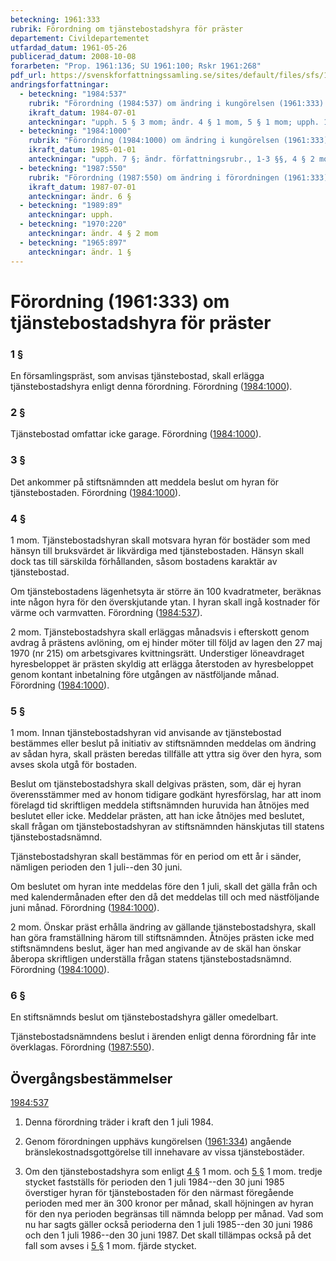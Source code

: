 ```yaml
---
beteckning: 1961:333
rubrik: Förordning om tjänstebostadshyra för präster
departement: Civildepartementet
utfardad_datum: 1961-05-26
publicerad_datum: 2008-10-08
forarbeten: "Prop. 1961:136; SU 1961:100; Rskr 1961:268"
pdf_url: https://svenskforfattningssamling.se/sites/default/files/sfs/1961-05/SFS1961-333.pdf
andringsforfattningar:
  - beteckning: "1984:537"
    rubrik: "Förordning (1984:537) om ändring i kungörelsen (1961:333) angående tjänstebostadshyra m.m."
    ikraft_datum: 1984-07-01
    anteckningar: "upph. 5 § 3 mom; ändr. 4 § 1 mom, 5 § 1 mom; upph. 1961:334; omtryck"
  - beteckning: "1984:1000"
    rubrik: "Förordning (1984:1000) om ändring i kungörelsen (1961:333) angående tjänstebostadshyra m.m."
    ikraft_datum: 1985-01-01
    anteckningar: "upph. 7 §; ändr. författningsrubr., 1-3 §§, 4 § 2 mom, 5, 6 §§; omtryck"
  - beteckning: "1987:550"
    rubrik: "Förordning (1987:550) om ändring i förordningen (1961:333) om tjänstebostadshyra för präster"
    ikraft_datum: 1987-07-01
    anteckningar: ändr. 6 §
  - beteckning: "1989:89"
    anteckningar: upph.
  - beteckning: "1970:220"
    anteckningar: ändr. 4 § 2 mom
  - beteckning: "1965:897"
    anteckningar: ändr. 1 §
---
```


# Förordning (1961:333) om tjänstebostadshyra för präster

### 1 §

En församlingspräst, som anvisas tjänstebostad, skall erlägga tjänstebostadshyra enligt denna förordning. Förordning ([1984:1000](https://selex.se/eli/sfs/1984/1000)).

### 2 §

Tjänstebostad omfattar icke garage. Förordning ([1984:1000](https://selex.se/eli/sfs/1984/1000)).

### 3 §

Det ankommer på stiftsnämnden att meddela beslut om hyran för tjänstebostaden. Förordning ([1984:1000](https://selex.se/eli/sfs/1984/1000)).

### 4 §

1 mom. Tjänstebostadshyran skall motsvara hyran för bostäder som med hänsyn till bruksvärdet är likvärdiga med tjänstebostaden. Hänsyn skall dock tas till särskilda förhållanden, såsom bostadens karaktär av tjänstebostad.

Om tjänstebostadens lägenhetsyta är större än 100 kvadratmeter, beräknas inte någon hyra för den överskjutande ytan. I hyran skall ingå kostnader för värme och varmvatten. Förordning ([1984:537](https://selex.se/eli/sfs/1984/537)).

2 mom. Tjänstebostadshyra skall erläggas månadsvis i efterskott genom avdrag å prästens avlöning, om ej hinder möter till följd av lagen den 27 maj 1970 (nr 215) om arbetsgivares kvittningsrätt. Understiger löneavdraget hyresbeloppet är prästen skyldig att erlägga återstoden av hyresbeloppet genom kontant inbetalning före utgången av nästföljande månad. Förordning ([1984:1000](https://selex.se/eli/sfs/1984/1000)).

### 5 §

1 mom. Innan tjänstebostadshyran vid anvisande av tjänstebostad bestämmes eller beslut på initiativ av stiftsnämnden meddelas om ändring av sådan hyra, skall prästen beredas tillfälle att yttra sig över den hyra, som avses skola utgå för bostaden.

Beslut om tjänstebostadshyra skall delgivas prästen, som, där ej hyran överensstämmer med av honom tidigare godkänt hyresförslag, har att inom förelagd tid skriftligen meddela stiftsnämnden huruvida han åtnöjes med beslutet eller icke. Meddelar prästen, att han icke åtnöjes med beslutet, skall frågan om tjänstebostadshyran av stiftsnämnden hänskjutas till statens tjänstebostadsnämnd.

Tjänstebostadshyran skall bestämmas för en period om ett år i sänder, nämligen perioden den 1 juli--den 30 juni.

Om beslutet om hyran inte meddelas före den 1 juli, skall det gälla från och med kalendermånaden efter den då det meddelas till och med nästföljande juni månad. Förordning ([1984:1000](https://selex.se/eli/sfs/1984/1000)).

2 mom. Önskar präst erhålla ändring av gällande tjänstebostadshyra, skall han göra framställning härom till stiftsnämnden. Åtnöjes prästen icke med stiftsnämndens beslut, äger han med angivande av de skäl han önskar åberopa skriftligen underställa frågan statens tjänstebostadsnämnd. Förordning ([1984:1000](https://selex.se/eli/sfs/1984/1000)).

### 6 §

En stiftsnämnds beslut om tjänstebostadshyra gäller omedelbart.

Tjänstebostadsnämndens beslut i ärenden enligt denna förordning får inte överklagas. Förordning ([1987:550](https://selex.se/eli/sfs/1987/550)).

## Övergångsbestämmelser

[1984:537](https://selex.se/eli/sfs/1984/537)

1. Denna förordning träder i kraft den 1 juli 1984.

2. Genom förordningen upphävs kungörelsen ([1961:334](https://selex.se/eli/sfs/1961/334)) angående bränslekostnadsgottgörelse till innehavare av vissa tjänstebostäder.

3. Om den tjänstebostadshyra som enligt [4 §](#4) 1 mom. och [5 §](#5) 1 mom. tredje stycket fastställs för perioden den 1 juli 1984--den 30 juni 1985 överstiger hyran för tjänstebostaden för den närmast föregående perioden med mer än 300 kronor per månad, skall höjningen av hyran för den nya perioden begränsas till nämnda belopp per månad. Vad som nu har sagts gäller också perioderna den 1 juli 1985--den 30 juni 1986 och den 1 juli 1986--den 30 juni 1987. Det skall tillämpas också på det fall som avses i [5 §](#5) 1 mom. fjärde stycket.